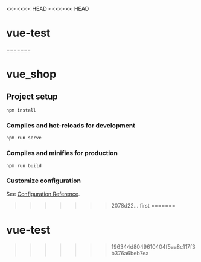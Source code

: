<<<<<<< HEAD
<<<<<<< HEAD
# vue-test
=======
# vue_shop

## Project setup
```
npm install
```

### Compiles and hot-reloads for development
```
npm run serve
```

### Compiles and minifies for production
```
npm run build
```

### Customize configuration
See [Configuration Reference](https://cli.vuejs.org/config/).
>>>>>>> 2078d22... first
=======
# vue-test
>>>>>>> 196344d8049610404f5aa8c117f3b376a6beb7ea

